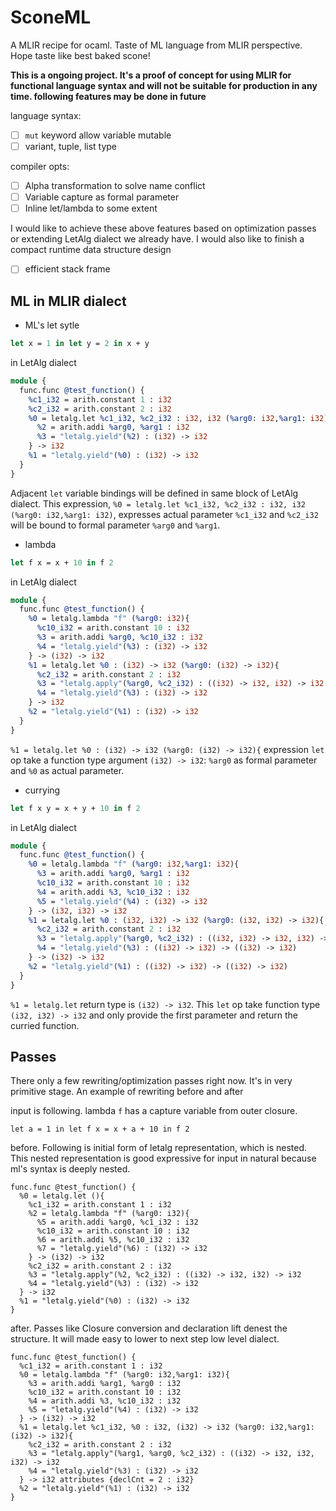 # SconeML

A MLIR recipe for ocaml. Taste of ML language from MLIR perspective. Hope taste like best baked scone!

**This is a ongoing project. It's a proof of concept for using MLIR for functional language syntax and will not be suitable for production in any time. following features may be done in future**

language syntax:
- [ ] `mut` keyword allow variable mutable
- [ ] variant, tuple, list type

compiler opts:
- [ ] Alpha transformation to solve name conflict
- [ ] Variable capture as formal parameter
- [ ] Inline let/lambda to some extent

I would like to achieve these above features based on optimization passes or extending LetAlg dialect we already have. I would also like to finish a compact runtime data structure design

- [ ] efficient stack frame

## ML in MLIR dialect

- ML's let sytle
```ocaml
let x = 1 in let y = 2 in x + y
```

in LetAlg dialect
```llvm
module {
  func.func @test_function() {
    %c1_i32 = arith.constant 1 : i32
    %c2_i32 = arith.constant 2 : i32
    %0 = letalg.let %c1_i32, %c2_i32 : i32, i32 (%arg0: i32,%arg1: i32){
      %2 = arith.addi %arg0, %arg1 : i32
      %3 = "letalg.yield"(%2) : (i32) -> i32
    } -> i32
    %1 = "letalg.yield"(%0) : (i32) -> i32
  }
}
```
Adjacent `let` variable bindings will be defined in same block of LetAlg dialect. This expression, `%0 = letalg.let %c1_i32, %c2_i32 : i32, i32 (%arg0: i32,%arg1: i32)`, expresses actual parameter `%c1_i32` and `%c2_i32` will be bound to formal parameter `%arg0` and `%arg1`.

- lambda
```ocaml
let f x = x + 10 in f 2
```

in LetAlg dialect
```llvm
module {
  func.func @test_function() {
    %0 = letalg.lambda "f" (%arg0: i32){
      %c10_i32 = arith.constant 10 : i32
      %3 = arith.addi %arg0, %c10_i32 : i32
      %4 = "letalg.yield"(%3) : (i32) -> i32
    } -> (i32) -> i32
    %1 = letalg.let %0 : (i32) -> i32 (%arg0: (i32) -> i32){
      %c2_i32 = arith.constant 2 : i32
      %3 = "letalg.apply"(%arg0, %c2_i32) : ((i32) -> i32, i32) -> i32
      %4 = "letalg.yield"(%3) : (i32) -> i32
    } -> i32
    %2 = "letalg.yield"(%1) : (i32) -> i32
  }
}
```

`%1 = letalg.let %0 : (i32) -> i32 (%arg0: (i32) -> i32){` expression `let` op take a function type argument `(i32) -> i32`: `%arg0` as formal parameter and `%0` as actual parameter.

- currying

```ocaml
let f x y = x + y + 10 in f 2
```

in LetAlg dialect
```llvm
module {
  func.func @test_function() {
    %0 = letalg.lambda "f" (%arg0: i32,%arg1: i32){
      %3 = arith.addi %arg0, %arg1 : i32
      %c10_i32 = arith.constant 10 : i32
      %4 = arith.addi %3, %c10_i32 : i32
      %5 = "letalg.yield"(%4) : (i32) -> i32
    } -> (i32, i32) -> i32
    %1 = letalg.let %0 : (i32, i32) -> i32 (%arg0: (i32, i32) -> i32){
      %c2_i32 = arith.constant 2 : i32
      %3 = "letalg.apply"(%arg0, %c2_i32) : ((i32, i32) -> i32, i32) -> ((i32) -> i32)
      %4 = "letalg.yield"(%3) : ((i32) -> i32) -> ((i32) -> i32)
    } -> (i32) -> i32
    %2 = "letalg.yield"(%1) : ((i32) -> i32) -> ((i32) -> i32)
  }
}
```

`%1 = letalg.let` return type is `(i32) -> i32`. This `let` op take function type `(i32, i32) -> i32` and only provide the first parameter and return the curried function.

## Passes

There only a few rewriting/optimization passes right now. It's in very primitive stage. An example of rewriting before and after

input is following. lambda `f` has a capture variable from outer closure.
```
let a = 1 in let f x = x + a + 10 in f 2
```

before. Following is initial form of letalg representation, which is nested. This nested representation is good expressive for input in natural because ml's syntax is deeply nested.
```
func.func @test_function() {
  %0 = letalg.let (){
    %c1_i32 = arith.constant 1 : i32
    %2 = letalg.lambda "f" (%arg0: i32){
      %5 = arith.addi %arg0, %c1_i32 : i32
      %c10_i32 = arith.constant 10 : i32
      %6 = arith.addi %5, %c10_i32 : i32
      %7 = "letalg.yield"(%6) : (i32) -> i32
    } -> (i32) -> i32
    %c2_i32 = arith.constant 2 : i32
    %3 = "letalg.apply"(%2, %c2_i32) : ((i32) -> i32, i32) -> i32
    %4 = "letalg.yield"(%3) : (i32) -> i32
  } -> i32
  %1 = "letalg.yield"(%0) : (i32) -> i32
}
```

after. Passes like Closure conversion and declaration lift denest the structure. It will made easy to lower to next step low level dialect.
```
func.func @test_function() {
  %c1_i32 = arith.constant 1 : i32
  %0 = letalg.lambda "f" (%arg0: i32,%arg1: i32){
    %3 = arith.addi %arg1, %arg0 : i32
    %c10_i32 = arith.constant 10 : i32
    %4 = arith.addi %3, %c10_i32 : i32
    %5 = "letalg.yield"(%4) : (i32) -> i32
  } -> (i32) -> i32
  %1 = letalg.let %c1_i32, %0 : i32, (i32) -> i32 (%arg0: i32,%arg1: (i32) -> i32){
    %c2_i32 = arith.constant 2 : i32
    %3 = "letalg.apply"(%arg1, %arg0, %c2_i32) : ((i32) -> i32, i32, i32) -> i32
    %4 = "letalg.yield"(%3) : (i32) -> i32
  } -> i32 attributes {declCnt = 2 : i32}
  %2 = "letalg.yield"(%1) : (i32) -> i32
}
```